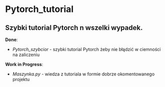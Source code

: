 # Pytorch_tutorial

## Szybki tutorial Pytorch n wszelki wypadek.

<b>Done</b>:
- <i>Pytorch_szybcior</i> - szybki tutorial Pytorch żeby nie błądzić w ciemności na zaliczeniu

<b>Work in Progress</b>:
- <i>Maszynka.py</i> - wiedza z tutoriala w formie dobrze okomentowanego projektu
